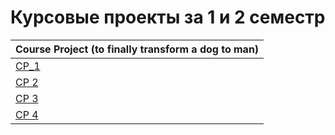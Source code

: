 # Курсовые проекты за 1 и 2 семестр 


| **Course Project (to finally transform a dog to man)** |
| ------ |
| [CP_1]() |
| [CP 2]() |
| [CP 3]() |
| [CP 4]() |

